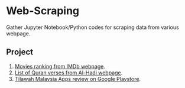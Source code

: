 # Web-Scraping
Gather Jupyter Notebook/Python codes for scraping data from various webpage.

## Project
1. [Movies ranking from IMDb webpage](https://www.imdb.com/chart/top/?sort=ir,desc&mode=simple&page=1).
2. [List of Quran verses from Al-Hadi webpage](https://alquranalhadi.com/index.php/kajian/tema/8/allah-adalah-tuhan-yang-satu). 
3. [Tilawah Malaysia Apps review on Google Playstore](https://play.google.com/store/apps/details?id=my.tilawah&hl=en_US). 
